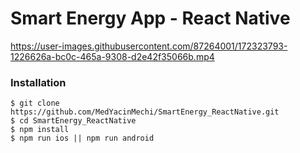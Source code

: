 # Smart Energy App - React Native

https://user-images.githubusercontent.com/87264001/172323793-1226626a-bc0c-465a-9308-d2e42f35066b.mp4



### Installation 

```
$ git clone https://github.com/MedYacinMechi/SmartEnergy_ReactNative.git
$ cd SmartEnergy_ReactNative
$ npm install
$ npm run ios || npm run android
```
